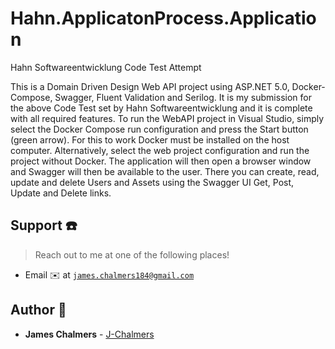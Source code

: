 # Hahn.ApplicatonProcess.Application
Hahn Softwareentwicklung Code Test Attempt

This is a Domain Driven Design Web API project using ASP.NET 5.0, Docker-Compose, Swagger, Fluent Validation and Serilog.
It is my submission for the above Code Test set by Hahn Softwareentwicklung and it is complete with all required features.
To run the WebAPI project in Visual Studio, simply select the Docker Compose run configuration and press the Start button
(green arrow). For this to work Docker must be installed on the host computer. Alternatively, select the web project 
configuration and run the project without Docker. The application will then open a browser window and Swagger will then 
be available to the user.
There you can create, read, update and delete Users and Assets using the Swagger UI Get, Post, Update and Delete links.

## Support :telephone:

> Reach out to me at one of the following places!

- Email :envelope: at <a href="mailto:james.chalmers184@gmail.com" target="_blank">`james.chalmers184@gmail.com`</a>


## Author :boy:

* **James Chalmers** - [J-Chalmers](https://github.com/jc184)
